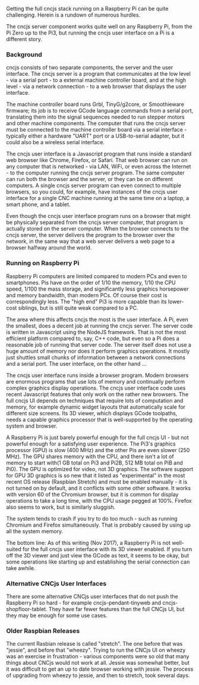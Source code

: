 Getting the full cncjs stack running on a Raspberry Pi can be quite challenging.  Herein is a rundown of numerous hurdles.

The cncjs server component works quite well on any Raspberry Pi, from the Pi Zero up to the Pi3, but running the cncjs user interface on a Pi is a different story.

### Background

cncjs consists of two separate components, the server and the user interface.  The cncjs server is a program that communicates at the low level - via a serial port - to a external machine controller board, and at the high level - via a network connection - to a web browser that displays the user interface.

The machine controller board runs Grbl, TinyG/g2core, or Smoothieware firmware; its job is to receive GCode language commands from a serial port, translating them into the signal sequences needed to run stepper motors and other machine components.  The computer that runs the cncjs server must be connected to the machine controller board via a serial interface - typically either a hardware "UART" port or a USB-to-serial adapter, but it could also be a wireless serial interface.

The cncjs user interface is a Javascript program that runs inside a standard web browser like Chrome, Firefox, or Safari.  That web browser can run on any computer that is networked - via LAN, WiFi, or even across the Internet - to the computer running the cncjs server program.  The same computer can run both the browser and the server, or they can be on different computers.  A single cncjs server program can even connect to multiple browsers, so you could, for example, have instances of the cncjs user interface for a single CNC machine running at the same time on a laptop, a smart phone, and a tablet.

Even though the cncjs user interface program runs on a browser that might be physically separated from the cncjs server computer, that program is actually stored on the server computer.  When the browser connects to the cncjs server, the server delivers the program to the browser over the network, in the same way that a web server delivers a web page to a browser halfway around the world.

### Running on Raspberry Pi

Raspberry Pi computers are limited compared to modern PCs and even to smartphones.  Pis have on the order of 1/10 the memory, 1/10 the CPU speed, 1/100 the mass storage, and significantly less graphics horsepower and memory bandwidth, than modern PCs.  Of course their cost is correspondingly less.  The "high end" Pi3 is more capable than its lower-cost siblings, but is still quite weak compared to a PC.

The area where this affects cncjs the most is the user interface.  A Pi, even the smallest, does a decent job at running the cncjs server.  The server code is written in Javascript using the NodeJS framework.  That is not the most efficient platform compared to, say, C++ code, but even so a Pi does a reasonable job of running that server code.  The server itself does not use a huge amount of memory nor does it perform graphics operations.  It mostly just shuttles small chunks of information between a network connections and a serial port.  The user interface, on the other hand ...

The cncjs user interface runs inside a browser program.  Modern browsers are enormous programs that use lots of memory and continually perform complex graphics display operations.  The cncjs user interface code uses recent Javascript features that only work on the rather new browsers.  The full cncjs UI depends on techniques that require lots of computation and memory, for example dynamic widget layouts that automatically scale for different size screens.  Its 3D viewer, which displays GCode toolpaths, needs a capable graphics processor that is well-supported by the operating system and browser.

A Raspberry Pi is just barely powerful enough for the full cncjs UI - but not powerful enough for a satisfying user experience.  The Pi3's graphics processor (GPU) is slow (400 MHz) and the other Pis are even slower (250 MHz).  The GPU shares memory with the CPU, and there isn't a lot of memory to start with(1 GB total on Pi3 and Pi2B, 512 MB total on PiB and Pi0).  The GPU is optimized for video, not 3D graphics.  The software support for GPU 3D graphics is so new that it listed as "experimental" in the most recent OS release (Raspbian Stretch) and must be enabled manually - it is not turned on by default, and it conflicts with some other software.  It works with version 60 of the Chromium browser, but it is common for display operations to take a long time, with the CPU usage pegged at 100%.  Firefox also seems to work, but is similarly sluggish.

The system tends to crash if you try to do too much - such as running Chromium and Firefox simultaneously.  That is probably caused by using up all the system memory.

The bottom line: As of this writing (Nov 2017), a Raspberry Pi is not well-suited for the full cncjs user interface with its 3D viewer enabled.  If you turn off the 3D viewer and just view the GCode as text, it seems to be okay, but some operations like starting up and establishing the serial connection can take awhile.

### Alternative CNCjs User Interfaces

There are some alternative CNCjs user interfaces that do not push the Raspberry Pi so hard - for example cncjs-pendant-tinyweb and cncjs-shopfloor-tablet.  They have far fewer features than the full CNCjs UI, but they may be enough for some use cases.

### Older Raspbian Releases

The current Rasbian release is called "stretch".  The one before that was "jessie", and before that "wheezy".  Trying to run the CNCjs UI on wheezy was an exercise in frustration - various components were so old that many things about CNCjs would not work at all.  Jessie was somewhat better, but it was difficult to get an up to date browser working with jessie.
The process of upgrading from wheezy to jessie, and then to stretch, took several days.